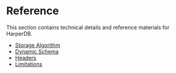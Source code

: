 # Reference

This section contains technical details and reference materials for HarperDB.

* [Storage Algorithm](storage-algorithm.md)
* [Dynamic Schema](dynamic-schema.md)
* [Headers](headers.md)
* [Limitations](limits.md)